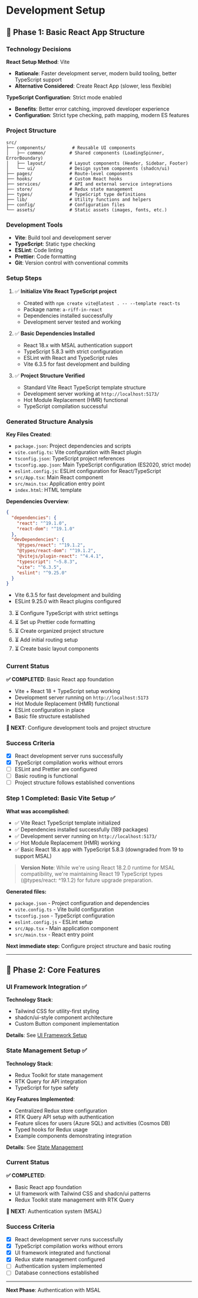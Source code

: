 # Development Setup

## 🎯 Phase 1: Basic React App Structure

### Technology Decisions

**React Setup Method**: Vite
- **Rationale**: Faster development server, modern build tooling, better TypeScript support
- **Alternative Considered**: Create React App (slower, less flexible)

**TypeScript Configuration**: Strict mode enabled
- **Benefits**: Better error catching, improved developer experience
- **Configuration**: Strict type checking, path mapping, modern ES features

### Project Structure

```
src/
├── components/          # Reusable UI components
│   ├── common/         # Shared components (LoadingSpinner, ErrorBoundary)
│   ├── layout/         # Layout components (Header, Sidebar, Footer)
│   └── ui/             # Design system components (shadcn/ui)
├── pages/              # Route-level components
├── hooks/              # Custom React hooks
├── services/           # API and external service integrations
├── store/              # Redux state management
├── types/              # TypeScript type definitions
├── lib/                # Utility functions and helpers
├── config/             # Configuration files
└── assets/             # Static assets (images, fonts, etc.)
```

### Development Tools

- **Vite**: Build tool and development server
- **TypeScript**: Static type checking
- **ESLint**: Code linting
- **Prettier**: Code formatting
- **Git**: Version control with conventional commits

### Setup Steps

1. ✅ **Initialize Vite React TypeScript project**
   - Created with `npm create vite@latest . -- --template react-ts`
   - Package name: `a-riff-in-react`
   - Dependencies installed successfully
   - Development server tested and working

2. ✅ **Basic Dependencies Installed**
   - React 18.x with MSAL authentication support
   - TypeScript 5.8.3 with strict configuration
   - ESLint with React and TypeScript rules
   - Vite 6.3.5 for fast development and building

3. ✅ **Project Structure Verified**
   - Standard Vite React TypeScript template structure
   - Development server working at `http://localhost:5173/`
   - Hot Module Replacement (HMR) functional
   - TypeScript compilation successful

### Generated Structure Analysis

**Key Files Created**:
- `package.json`: Project dependencies and scripts
- `vite.config.ts`: Vite configuration with React plugin
- `tsconfig.json`: TypeScript project references
- `tsconfig.app.json`: Main TypeScript configuration (ES2020, strict mode)
- `eslint.config.js`: ESLint configuration for React/TypeScript
- `src/App.tsx`: Main React component
- `src/main.tsx`: Application entry point
- `index.html`: HTML template

**Dependencies Overview**:
```json
{
  "dependencies": {
    "react": "^19.1.0",
    "react-dom": "^19.1.0"
  },
  "devDependencies": {
    "@types/react": "^19.1.2",
    "@types/react-dom": "^19.1.2",
    "@vitejs/plugin-react": "^4.4.1",
    "typescript": "~5.8.3",
    "vite": "^6.3.5",
    "eslint": "^9.25.0"
  }
}
```
   - Vite 6.3.5 for fast development and building
   - ESLint 9.25.0 with React plugins configured

3. ⏳ Configure TypeScript with strict settings
4. ⏳ Set up Prettier code formatting
5. ⏳ Create organized project structure
6. ⏳ Add initial routing setup
7. ⏳ Create basic layout components

### Current Status

**✅ COMPLETED**: Basic React app foundation
- Vite + React 18 + TypeScript setup working
- Development server running on `http://localhost:5173`
- Hot Module Replacement (HMR) functional
- ESLint configuration in place
- Basic file structure established

**🎯 NEXT**: Configure development tools and project structure

### Success Criteria

- [x] React development server runs successfully
- [x] TypeScript compilation works without errors
- [ ] ESLint and Prettier are configured
- [ ] Basic routing is functional
- [ ] Project structure follows established conventions

### Step 1 Completed: Basic Vite Setup ✅

**What was accomplished:**
- ✅ Vite React TypeScript template initialized
- ✅ Dependencies installed successfully (189 packages)
- ✅ Development server running on `http://localhost:5173/`
- ✅ Hot Module Replacement (HMR) working
- ✅ Basic React 18.x app with TypeScript 5.8.3 (downgraded from 19 to support MSAL)

> **Version Note**: While we're using React 18.2.0 runtime for MSAL compatibility, we're maintaining React 19 TypeScript types (@types/react: ^19.1.2) for future upgrade preparation.

**Generated files:**
- `package.json` - Project configuration and dependencies
- `vite.config.ts` - Vite build configuration
- `tsconfig.json` - TypeScript configuration
- `eslint.config.js` - ESLint setup
- `src/App.tsx` - Main application component
- `src/main.tsx` - React entry point

**Next immediate step:** Configure project structure and basic routing

---

## 🎯 Phase 2: Core Features

### UI Framework Integration ✅

**Technology Stack**:
- Tailwind CSS for utility-first styling
- shadcn/ui-style component architecture
- Custom Button component implementation

**Details**: See [UI Framework Setup](./03-ui-framework-setup.md)

### State Management Setup ✅

**Technology Stack**:
- Redux Toolkit for state management
- RTK Query for API integration
- TypeScript for type safety

**Key Features Implemented**:
- Centralized Redux store configuration
- RTK Query API setup with authentication
- Feature slices for users (Azure SQL) and activities (Cosmos DB)
- Typed hooks for Redux usage
- Example components demonstrating integration

**Details**: See [State Management](./04-state-management.md)

### Current Status

**✅ COMPLETED**:
- Basic React app foundation
- UI framework with Tailwind CSS and shadcn/ui patterns
- Redux Toolkit state management with RTK Query

**🎯 NEXT**: Authentication system (MSAL)

### Success Criteria

- [x] React development server runs successfully
- [x] TypeScript compilation works without errors
- [x] UI framework integrated and functional
- [x] Redux state management configured
- [ ] Authentication system implemented
- [ ] Database connections established

---

**Next Phase**: Authentication with MSAL

